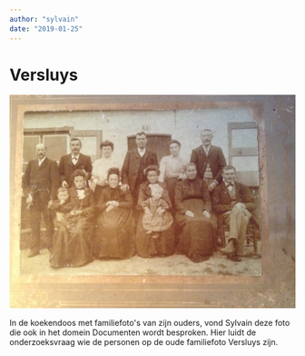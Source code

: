 ```yaml
---
author: "sylvain"
date: "2019-01-25"
---
```

# Versluys

![](./achtergrond.jpg)

In de koekendoos met familiefoto's van zijn ouders, vond Sylvain deze foto die ook in het domein Documenten wordt besproken. Hier luidt de onderzoeksvraag wie de personen op de oude familiefoto Versluys zijn.    

